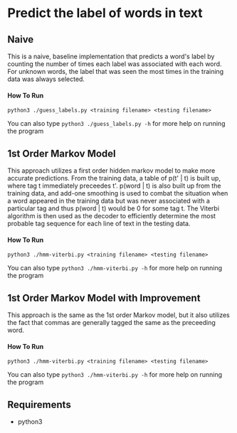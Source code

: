 # Predict the label of words in text

## Naive

This is a naive, baseline implementation that predicts a word's label by counting the number of times each label was associated with each word. For unknown words, the label that was seen the most times in the training data was always selected.


#### How To Run
```python3 ./guess_labels.py <training filename> <testing filename>```

You can also type ```python3 ./guess_labels.py -h``` for more help on running the program


## 1st Order Markov Model

This approach utilizes a first order hidden markov model to make more accurate predictions. From the training data, a table of p(t' | t) is built up, where tag t immediately preceedes t'. p(word | t) is also built up from the training data, and add-one smoothing is used to combat the situation when a word appeared in the training data but was never associated with a particular tag and thus p(word | t) would be 0 for some tag t. The Viterbi algorithm is then used as the decoder to efficiently determine the most probable tag sequence for each line of text in the testing data.


#### How To Run
```python3 ./hmm-viterbi.py <training filename> <testing filename>```

You can also type ```python3 ./hmm-viterbi.py -h``` for more help on running the program


## 1st Order Markov Model with Improvement

This approach is the same as the 1st order Markov model, but it also utilizes the fact that commas are generally tagged the same as the preceeding word.


#### How To Run
```python3 ./hmm-viterbi.py <training filename> <testing filename>```

You can also type ```python3 ./hmm-viterbi.py -h``` for more help on running the program


## Requirements
- python3
